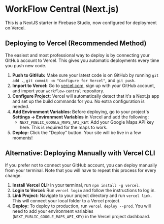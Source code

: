 # WorkFlow Central (Next.js)

This is a NextJS starter in Firebase Studio, now configured for deployment on Vercel.

## Deploying to Vercel (Recommended Method)

The easiest and most professional way to deploy is by connecting your GitHub account to Vercel. This gives you automatic deployments every time you push new code.

1.  **Push to GitHub:** Make sure your latest code is on GitHub by running `git add .`, `git commit -m "Configure for Vercel"`, and `git push`.
2.  **Import to Vercel:** Go to [vercel.com](https://vercel.com/), sign up with your GitHub account, and import your `workflow-central` repository.
3.  **Configure Project:** Vercel will automatically detect that it's a Next.js app and set up the build commands for you. No extra configuration is needed.
4.  **Add Environment Variables:** Before deploying, go to your project's **Settings -> Environment Variables** in Vercel and add the following:
    *   `NEXT_PUBLIC_GOOGLE_MAPS_API_KEY`: Add your Google Maps API key here. This is required for the maps to work.
5.  **Deploy:** Click the "Deploy" button. Your site will be live in a few moments!

## Alternative: Deploying Manually with Vercel CLI

If you prefer not to connect your GitHub account, you can deploy manually from your terminal. Note that you will have to repeat this process for every change.

1.  **Install Vercel CLI:** In your terminal, run `npm install -g vercel`.
2.  **Login to Vercel:** Run `vercel login` and follow the instructions to log in.
3.  **Link Project:** Navigate to your project directory and run `vercel link`. This will connect your local folder to a Vercel project.
4.  **Deploy:** To deploy to production, run `vercel deploy --prod`. You will need to add your environment variables (`NEXT_PUBLIC_GOOGLE_MAPS_API_KEY`) in the Vercel project dashboard.